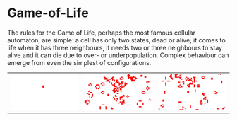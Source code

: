 # Game-of-Life

The rules for the Game of Life, perhaps the most famous cellular automaton,
are simple: a cell has only  two states, dead or alive, it comes to life when it has
three neighbours, it needs two or three neighbours to stay alive and it can die
due to over- or underpopulation. Complex behaviour can emerge from even the
simplest of configurations.


|  |  |  |
|---|---| ---|
|![Screenshot5](https://github.com/AndreiSerbanescu/Game-of-Life/blob/master/screenshots/screenshot0.jpg) |  ![Screenshot3](https://github.com/AndreiSerbanescu/Game-of-Life/blob/master/screenshots/screenshot129.jpg)|  ![Screenshot2](https://github.com/AndreiSerbanescu/Game-of-Life/blob/master/screenshots/screenshot412.jpg)|
